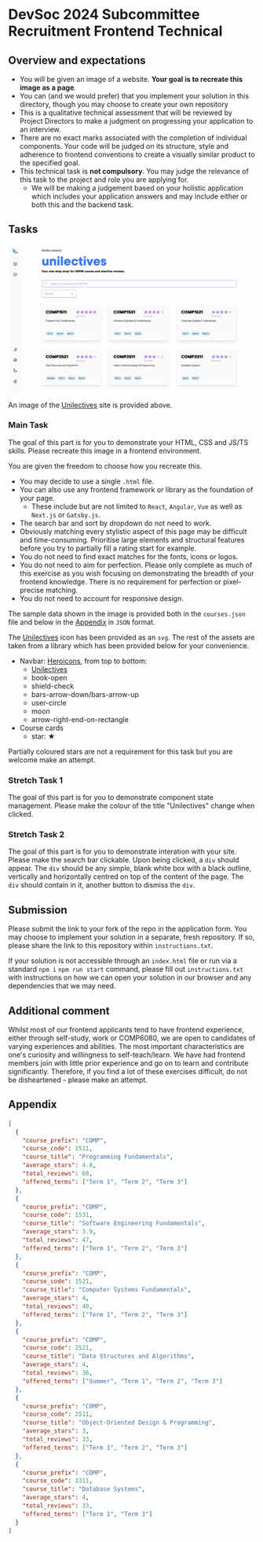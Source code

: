 # DevSoc 2024 Subcommittee Recruitment Frontend Technical

## Overview and expectations

- You will be given an image of a website. **Your goal is to recreate this image as a page**.
- You can (and we would prefer) that you implement your solution in this directory, though you may choose to create your own repository
- This is a qualitative technical assessment that will be reviewed by Project Directors to make a judgment on progressing your application to an interview.
- There are no exact marks associated with the completion of individual components. Your code will be judged on its structure, style and adherence to frontend conventions to create a visually similar product to the specified goal.
- This technical task is **not compulsory**. You may judge the relevance of this task to the project and role you are applying for.
  - We will be making a judgement based on your holistic application which includes your application answers and may include either or both this and the backend task.

## Tasks

![Unilectives](./Unilectives.png)

An image of the [Unilectives](https://unilectives.csesoc.app/) site is provided above.

### Main Task

The goal of this part is for you to demonstrate your HTML, CSS and JS/TS skills. Please recreate this image in a frontend environment.

You are given the freedom to choose how you recreate this.

- You may decide to use a single `.html` file.
- You can also use any frontend framework or library as the foundation of your page.
  - These include but are not limited to `React`, `Angular`, `Vue` as well as `Next.js` or `Gatsby.js`.
- The search bar and sort by dropdown do not need to work.
- Obviously matching every stylistic aspect of this page may be difficult and time-consuming. Prioritise large elements and structural features before you try to partially fill a rating start for example.
- You do not need to find exact matches for the fonts, icons or logos.
- You do not need to aim for perfection. Please only complete as much of this exercise as you wish focusing on demonstrating the breadth of your frontend knowledge. There is no requirement for perfection or pixel-precise matching.
- You do not need to account for responsive design.

The sample data shown in the image is provided both in the `courses.json` file and below in the [Appendix](#appendix) in `JSON` format.

The [Unilectives](./assets/unilectives.svg) icon has been provided as an `svg`. The rest of the assets are taken from a library which has been provided below for your convenience.

- Navbar: [Heroicons](https://heroicons.com/), from top to bottom:
  - [Unilectives](./assets/unilectives.svg)
  - book-open
  - shield-check
  - bars-arrow-down/bars-arrow-up
  - user-circle
  - moon
  - arrow-right-end-on-rectangle
- Course cards
  - star: ★

Partially coloured stars are not a requirement for this task but you are welcome make an attempt.

### Stretch Task 1

The goal of this part is for you to demonstrate component state management. Please make the colour of the title "Unilectives" change when clicked.

### Stretch Task 2

The goal of this part is for you to demonstrate interation with your site. Please make the search bar clickable. Upon being clicked, a `div` should appear. The `div` should be any simple, blank white box with a black outline, vertically and horizontally centred on top of the content of the page. The `div` should contain in it, another button to dismiss the `div`.

## Submission

Please submit the link to your fork of the repo in the application form. You may choose to implement your solution in a separate, fresh repository. If so, please share the link to this repository within `instructions.txt`.

If your solution is not accessible through an `index.html` file or run via a standard `npm i` `npm run start` command, please fill out `instructions.txt` with instructions on how we can open your solution in our browser and any dependencies that we may need.

## Additional comment

Whilst most of our frontend applicants tend to have frontend experience, either through self-study, work or COMP6080, we are open to candidates of varying experiences and abilities. The most important characteristics are one's curiosity and willingness to self-teach/learn. We have had frontend members join with little prior experience and go on to learn and contribute significantly. Therefore, if you find a lot of these exercises difficult, do not be disheartened - please make an attempt.

## Appendix

```json
[
  {
    "course_prefix": "COMP",
    "course_code": 1511,
    "course_title": "Programming Fundamentals",
    "average_stars": 4.8,
    "total_reviews": 68,
    "offered_terms": ["Term 1", "Term 2", "Term 3"]
  },
  {
    "course_prefix": "COMP",
    "course_code": 1531,
    "course_title": "Software Engineering Fundamentals",
    "average_stars": 3.9,
    "total_reviews": 47,
    "offered_terms": ["Term 1", "Term 2", "Term 3"]
  },
  {
    "course_prefix": "COMP",
    "course_code": 1521,
    "course_title": "Computer Systems Fundamentals",
    "average_stars": 4,
    "total_reviews": 40,
    "offered_terms": ["Term 1", "Term 2", "Term 3"]
  },
  {
    "course_prefix": "COMP",
    "course_code": 2521,
    "course_title": "Data Structures and Algorithms",
    "average_stars": 4,
    "total_reviews": 36,
    "offered_terms": ["Summer", "Term 1", "Term 2", "Term 3"]
  },
  {
    "course_prefix": "COMP",
    "course_code": 2511,
    "course_title": "Object-Oriented Design & Programming",
    "average_stars": 3,
    "total_reviews": 33,
    "offered_terms": ["Term 1", "Term 2", "Term 3"]
  },
  {
    "course_prefix": "COMP",
    "course_code": 3311,
    "course_title": "Database Systems",
    "average_stars": 4,
    "total_reviews": 33,
    "offered_terms": ["Term 1", "Term 3"]
  }
]
```
